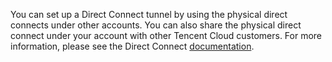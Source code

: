 You can set up a Direct Connect tunnel by using the physical direct connects under other accounts. You can also share the physical direct connect under your account with other Tencent Cloud customers. For more information, please see the Direct Connect [documentation](https://cloud.tencent.com/doc/product/216/548).
